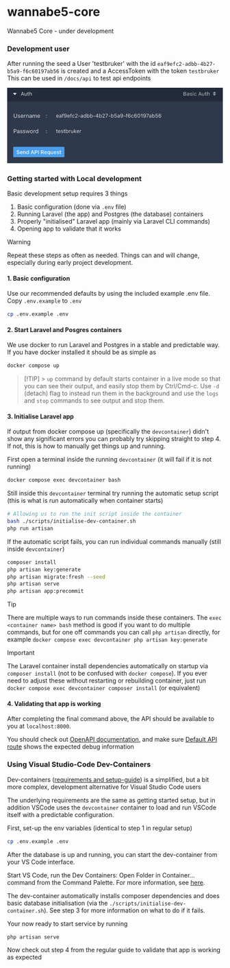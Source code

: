 # wannabe5-core

Wannabe5 Core - under development

### Development user

After running the seed a User 'testbruker' with the id `eaf9efc2-adbb-4b27-b5a9-f6c60197ab56` is created and a AccessToken with the token `testbruker`  
This can be used in `/docs/api` to test api endpoints

![testbruker in api docs](docs/images/testbruker.png)

### Getting started with Local development

Basic development setup requires 3 things

1. Basic configuration (done via `.env` file)
2. Running Laravel (the app) and Postgres (the database) containers
3. Properly "initialised" Laravel app (mainly via Laravel CLI commands)
4. Opening app to validate that it works

> [!WARNING]
> Repeat these steps as often as needed. Things can and will change, especially during early project development.

#### 1. Basic configuration

Use our recommended defaults by using the included example .env file. Copy `.env.example` to `.env`

```bash
cp .env.example .env
```

#### 2. Start Laravel and Posgres containers

We use docker to run Laravel and Postgres in a stable and predictable way. If you have docker installed it should be as simple as

```bash
docker compose up
```

> [!TIP] > `up` command by default starts container in a live mode so that you can see their output, and easily stop them by Ctrl/Cmd-c. Use `-d` (detach) flag to instead run them in the background and use the `logs` and `stop` commands to see output and stop them.

#### 3. Initialise Laravel app

If output from docker compose up (specifically the `devcontainer`) didn't show any significant errors you can probably try skipping straight to step 4. If not, this is how to manually get things up and running.

First open a terminal inside the running `devcontainer` (it will fail if it is not running)

```bash
docker compose exec devcontainer bash
```

Still inside this `devcontainer` terminal try running the automatic setup script (this is what is run automatically when container starts)

```bash
# Allowing us to run the init script inside the container
bash ./scripts/initialise-dev-container.sh
php run artisan
```

If the automatic script fails, you can run individual commands manually (still inside `devcontainer`)

```bash
composer install
php artisan key:generate
php artisan migrate:fresh --seed
php artisan serve
php artisan app:precommit
```

> [!TIP]
> There are multiple ways to run commands inside these containers. The `exec <container name> bash` method is good if you want to do multiple commands, but for one off commands you can call `php artisan` directly, for example `docker compose exec devcontainer php artisan key:generate`

> [!IMPORTANT]
> The Laravel container install dependencies automatically on startup via `composer install` (not to be confused with `docker compose`). If you ever need to adjust these without restarting or rebuilding container, just run `docker compose exec devcontainer composer install` (or equivalent)

#### 4. Validating that app is working

After completing the final command above, the API should be available to you at `localhost:8000`.

You should check out [OpenAPI documentation](http://localhost:8000/docs/api), and make sure [Default API route](http://localhost:8000/api) shows the expected debug information

### Using Visual Studio-Code Dev-Containers

Dev-containers ([requirements and setup-guide](https://code.visualstudio.com/docs/devcontainers/containers#_installation)) is a simplified, but a bit more complex, development alternative for Visual Studio Code users

The underlying requirements are the same as getting started setup, but in addition VSCode uses the `devcontainer` container to load and run VSCode itself with a predictable configuration.

First, set-up the env variables (identical to step 1 in regular setup)

```bash
cp .env.example .env
```

After the database is up and running, you can start the dev-container from your VS Code interface.

Start VS Code, run the Dev Containers: Open Folder in Container... command from the Command Palette. For more information, see [here](https://code.visualstudio.com/docs/devcontainers/containers#_quick-start-open-an-existing-folder-in-a-container).

The dev-container automatically installs composer dependencies and does basic database initialisation (via the `./scripts/initialise-dev-container.sh`). See step 3 for more information on what to do if it fails.

Your now ready to start service by running

```bash
php artisan serve
```

Now check out step 4 from the regular guide to validate that app is working as expected
